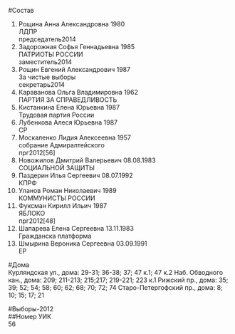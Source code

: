 #Состав  
1. Рощина Анна Александровна 1980  
    ЛДПР  
    председатель2014  
2. Задорожная Софья Геннадьевна 1985  
    ПАТРИОТЫ РОССИИ  
    заместитель2014  
3. Рощин Евгений Александрович 1987  
    За чистые выборы  
    секретарь2014  
4. Караванова Ольга Владимировна 1962  
    ПАРТИЯ ЗА СПРАВЕДЛИВОСТЬ  
5. Кистанкина Елена Юрьевна 1987  
    Трудовая партия России  
6. Лубенкова Алеся Юрьевна 1987  
    СР  
7. Москаленко Лидия Алексеевна 1957  
    собрание Адмиралтейского  
    прг2012[56]  
8. Новожилов Дмитрий Валерьевич 08.08.1983  
    СОЦИАЛЬНОЙ ЗАЩИТЫ  
9. Паздерин Илья Сергеевич 08.07.1992  
    КПРФ  
10. Уланов Роман Николаевич 1989  
    КОММУНИСТЫ РОССИИ  
11. Фуксман Кирилл Ильич 1987  
    ЯБЛОКО  
    прг2012[48]  
12. Шапарева Елена Сергеевна 13.11.1983    
    Гражданска платформа  
13. Шмырина Вероника Сергеевна 03.09.1991    
    ЕР  
  
#Дома  
Курляндская ул., дома: 29-31; 36-38; 37; 47 к.1; 47 к.2 Наб. Обводного кан., дома: 209; 211-213; 215;217; 219-221; 223 к.1 Рижский пр., дома: 35; 39; 52; 54; 58; 60; 62; 68; 70; 72; 74 Старо-Петергофский пр., дома: 8; 10; 15; 17; 21  
  
#Выборы-2012  
##Номер УИК  
56  

